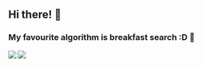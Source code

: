 ## Hi there! 👋

### My favourite algorithm is breakfast search :D 🍳

<img align="left" src="https://github-readme-stats.vercel.app/api?username=woonyee28&count_private=true&show_icons=true&theme=radical" />

<img src="https://github-readme-streak-stats.herokuapp.com/?user=woonyee28&theme=radical&count_private=true" />


